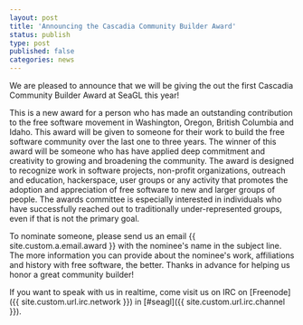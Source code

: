 ```yaml
---
layout: post
title: 'Announcing the Cascadia Community Builder Award'
status: publish
type: post
published: false
categories: news
---
```


We are pleased to announce that we will be giving the out the first Cascadia Community Builder Award at SeaGL this year!

This is a new award for a person who has made an outstanding contribution to the free software movement in Washington, Oregon, British Columbia and Idaho. This award will be given to someone for their work to build the free software community over the last one to three years. The winner of this award will be someone who has have applied deep commitment and creativity to growing and broadening the community.  The award is designed to recognize work in software projects, non-profit organizations, outreach and education, hackerspace, user groups or any activity that promotes the adoption and appreciation of free software to new and larger groups of people. The awards committee is especially interested in individuals who have successfully reached out to traditionally under-represented groups, even if that is not the primary goal. 

To nominate someone, please send us an email {{ site.custom.a.email.award }} with the nominee's name in the subject line. The more information you can provide about the nominee's work, affiliations and history with free software, the better. Thanks in advance for helping us honor a great community builder! 

If you want to speak with us in realtime, come visit us on IRC on [Freenode]({{ site.custom.url.irc.network }}) in [#seagl]({{ site.custom.url.irc.channel }}). 
